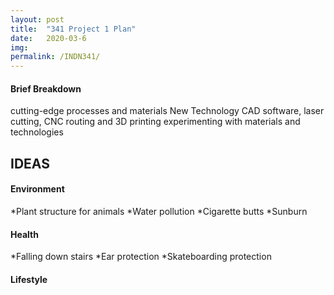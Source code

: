 ```yaml
---
layout: post
title:  "341 Project 1 Plan"
date:   2020-03-6 
img:
permalink: /INDN341/
---
```

#### Brief Breakdown 
cutting-edge processes and materials
New Technology 
CAD software, laser cutting, CNC routing and 3D printing
experimenting with materials and technologies


## IDEAS 
#### Environment 
*Plant structure for animals 
*Water pollution 
*Cigarette butts 
*Sunburn 


#### Health 
*Falling down stairs 
*Ear protection 
*Skateboarding protection 



#### Lifestyle 

